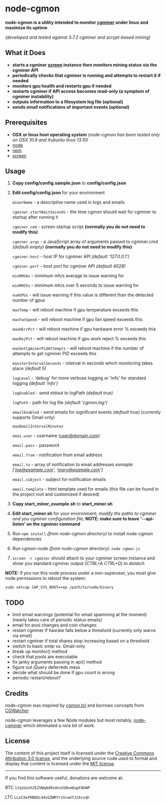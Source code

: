 # node-cgmon

**node-cgmon is a utility intended to monitor [cgminer](https://github.com/ckolivas/cgminer) under linux and maximize its uptime**

*(developed and tested against 3.7.2 cgminer and scrypt-based mining)*

## What it Does

* **starts a cgminer [screen](http://en.wikipedia.org/wiki/GNU_Screen) instance then monitors mining status via the cgminer API**
* **periodically checks that cgminer is running and attempts to restart it if needed**
* **monitors gpu health and restarts gpu if needed**
* **restarts cgminer if API access becomes read-only (a symptom of cgminer instability)**
* **outputs information to a filesystem log file (optional)**
* **sends email notifications of important events (optional)**

## Prerequisites
* **OSX or linux host operating system** *(node-cgmon has been tested only on OSX 10.9 and Xubuntu linux 13.10)*
* [node](http://nodejs.org/)
* [npm](https://npmjs.org/)
* [screen](http://en.wikipedia.org/wiki/GNU_Screen)


## Usage

1. **Copy config/config.sample.json** to **config/config.json**
2. **Edit config/config.json** for your environment

    `minerName` - a descriptive name used in logs and emails

    `cgminer.startWaitSeconds` - the time cgmon should wait for cgminer to startup after running it

    `cgminer.cmd` - screen startup script **(normally you do not need to modify this)**

    `cgminer.args` - a JavaScript array of arguments passed to cgminer.cmd *(default empty)* **(normally you do not need to modify this)**

    `cgminer.host` - host IP for cgminer API *(default '127.0.0.1')*

    `cgminer.port` - host port for cgminer API *(default 4028)*

    `minMHSAv` - minimum mh/s average to issue warning for

    `minMHS5s` - minimum mh/s over 5 seconds to issue warning for

    `numGPUs` - will issue warning if this value is different than the detected number of gpus

    `maxTemp` - will reboot machine if gpu temperature exceeds this

    `maxFanSpeed` - will reboot machine if gpu fan speed exceeds this

    `maxHErrPct` - will reboot machine if gpu hardware error % exceeds this

    `maxRejPct` - will reboot machine if gpu work reject % exceeds this

    `maxGetCgminerPidAttempts` - will reboot machine if the number of attempts to get cgminer PID exceeds this

    `monitorIntervalSeconds` - interval in seconds which monitoring takes place *(default 5)*

    `logLevel` - 'debug' for more verbose logging or 'info' for standard logging *(default 'info')*

    `logEnabled` - send stdout to logPath *(default true)*

    `logPath` - path for log file *(default 'cgmon.log')*

    `emailEnabled` - send emails for significant events *(default true)* (currently supports Gmail only)

    `maxEmailIntervalMinutes`

    `emai.user` - username (user@domain.com)

    `email.pass` - password

    `email.from` - notification from email address

    `email.to` - array of notification to email addresses *exmaple ['joe@example.com', 'mary@example.com']*

    `email.subject` - subject for notification emails

    `email.template` - html template used for emails (this file can be found in the project root and customized if desired)

3. **Copy start_miner_example.sh** to **start_miner.sh**
4. **Edit start_miner.sh** for your environment; *modify the paths to cgminer
   and you cgminer configuration file;* **NOTE: make sure to leave '--api-listen'
   on the cgminer command**
5. Run `npm install` *(from node-cgmon directory)* to install node-cgmon dependencies
6. Run cgmon-node *(from node-cgmon directory)*: `node cgmon.js`
7. `screen -r cgminer` should attach to your cgminer screen instance and show you standard
   cgminer output *(CTRL+A CTRL+D) to detatch*

**NOTE:** if you run this node process under a non-superuser, you must give node permissions to reboot the system:

    sudo setcap CAP_SYS_BOOT=+ep /path/to/node/binary

## TODO

* limit email warnings (potential for email spamming at the moment) (nearly takes care of periodic status emails)
* email for pool changes and coin changes
* restart cgminer if hasrate falls below a threshold (currently only warns via email)
* restart cgminer if total shares stop increasing based on a threshold
* switch to basic smtp vs. Gmail-only
* break up monitor() method
* check that pools are executable
* fix janky arguments passing in api() method
* figure out jQuery deferreds mess
* decide what should be done if gpu count is wrong
* periodic restart/reboot?

## Credits

node-cgmon was inspired by [cgmon.tcl](https://bitcointalk.org/index.php?topic=353436.0) and borrows concepts from [CGWatcher](https://github.com/justinmilone/CGWatcher).

node-cgmon leverages a few Node modules but most notably, [node-cgminer](https://github.com/tlrobinson/node-cgminer) which eliminated a nice bit of work.


## License

The content of this project itself is licensed under the [Creative Commons Attribution 3.0 license](http://creativecommons.org/licenses/by/3.0/us/deed.en_US), and the underlying source code used to format and display that content is licensed under the [MIT license](http://opensource.org/licenses/mit-license.php).

---

If you find this software useful, donations are welcome at:

BTC `1JqsUozh2EZVWqA4RxdnsUSNvmEwpFAhWP`

LTC `LLoCXwYRBQGL44vGZWRYrsScweYJzkcvqh`
